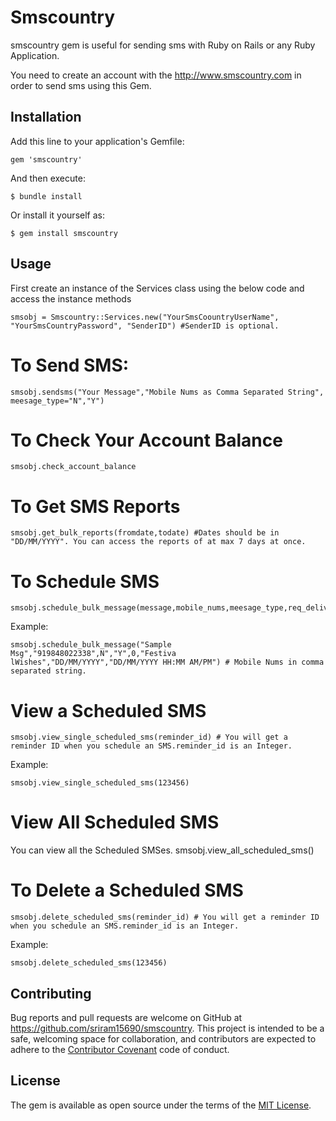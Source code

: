 # Smscountry

smscountry gem is useful for sending sms with Ruby on Rails or any Ruby Application.

You need to create an account with the http://www.smscountry.com in order to send sms using this Gem. 

## Installation

Add this line to your application's Gemfile:

```
gem 'smscountry'
```

And then execute:

    $ bundle install

Or install it yourself as:

    $ gem install smscountry

## Usage
First create an instance of the Services class using the below code and access the instance methods

	smsobj = Smscountry::Services.new("YourSmsCoountryUserName", "YourSmsCountryPassword", "SenderID") #SenderID is optional.
# To Send SMS:
	smsobj.sendsms("Your Message","Mobile Nums as Comma Separated String", meesage_type="N","Y")
# To Check Your Account Balance
	smsobj.check_account_balance
# To Get SMS Reports
	smsobj.get_bulk_reports(fromdate,todate) #Dates should be in "DD/MM/YYYY". You can access the reports of at max 7 days at once.
# To Schedule SMS
	smsobj.schedule_bulk_message(message,mobile_nums,meesage_type,req_delivery_report,interval,schedulerName,scheduledDateTime,systemcurrenttime)
Example:

	smsobj.schedule_bulk_message("Sample Msg","919848022338",N","Y",0,"Festiva lWishes","DD/MM/YYYY","DD/MM/YYYY HH:MM AM/PM") # Mobile Nums in comma separated string.
# View a Scheduled SMS
	smsobj.view_single_scheduled_sms(reminder_id) # You will get a reminder ID when you schedule an SMS.reminder_id is an Integer.
Example:

	smsobj.view_single_scheduled_sms(123456)

# View All Scheduled SMS
You can view all the Scheduled SMSes.
	smsobj.view_all_scheduled_sms()

# To Delete a Scheduled SMS
	smsobj.delete_scheduled_sms(reminder_id) # You will get a reminder ID when you schedule an SMS.reminder_id is an Integer.
Example:

	smsobj.delete_scheduled_sms(123456)



## Contributing

Bug reports and pull requests are welcome on GitHub at https://github.com/sriram15690/smscountry. This project is intended to be a safe, welcoming space for collaboration, and contributors are expected to adhere to the [Contributor Covenant](contributor-covenant.org) code of conduct.


## License

The gem is available as open source under the terms of the [MIT License](http://opensource.org/licenses/MIT).

